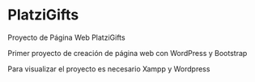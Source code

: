 # PlatziGifts

Proyecto de Página Web PlatziGifts

Primer proyecto de creación de página web con WordPress y Bootstrap

Para visualizar el proyecto es necesario Xampp y Wordpress
